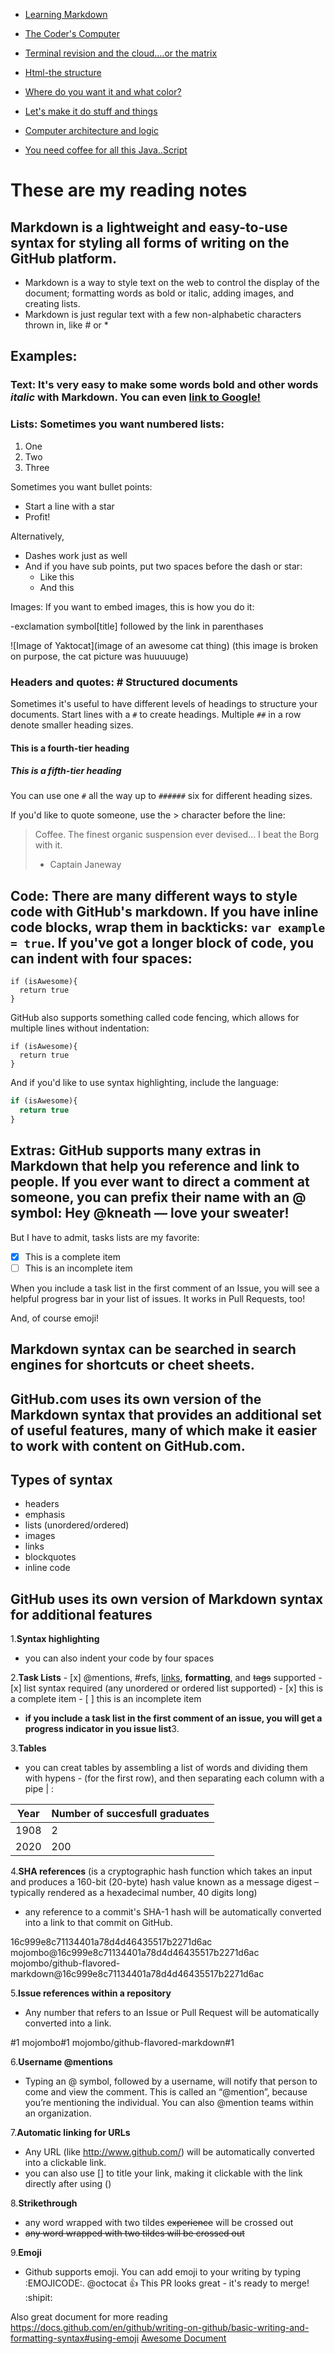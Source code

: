 <nav>

- [Learning Markdown](01-learning-markdown.md) 

- [The Coder's Computer](02-the-coders-computer.md)

- [Terminal revision and the cloud....or the matrix](03-revisions-and-the-cloud.md)

- [Html-the structure](04-structure-with-html.md)

- [Where do you want it and what color?](05-design-with-css.md)

- [Let's make it do stuff and things](06a-dynamic-with-javascript.md)

- [Computer architecture and logic](06b-computer-architecture-and-logic.md)

- [You need coffee for all this Java..Script](07-programming-with-js.md)

</nav>

# These are my reading notes

## Markdown is a lightweight and easy-to-use syntax for styling all forms of writing on the GitHub platform.
- Markdown is a way to style text on the web to control the display of the document; formatting words as bold or italic, adding images, and creating lists.
- Markdown is just regular text with a few non-alphabetic characters thrown in, like # or *

## Examples: 

### Text: It's very easy to make some words **bold** and other words *italic* with Markdown. You can even [link to Google!](http://google.com)

### Lists: Sometimes you want numbered lists:

1. One
2. Two
3. Three

Sometimes you want bullet points:

* Start a line with a star
* Profit!

Alternatively,

- Dashes work just as well
- And if you have sub points, put two spaces before the dash or star:
  - Like this
  - And this
  
Images: If you want to embed images, this is how you do it:
  
  -exclamation symbol[title] followed by the link in parenthases
  
![Image of Yaktocat](image of an awesome cat thing) (this image is broken on purpose, the cat picture was huuuuuge)

### Headers and quotes: # Structured documents

Sometimes it's useful to have different levels of headings to structure your documents. Start lines with a `#` to create headings. Multiple `##` in a row denote smaller heading sizes.

#### This is a fourth-tier heading
##### This is a fifth-tier heading

You can use one `#` all the way up to `######` six for different heading sizes.

If you'd like to quote someone, use the > character before the line:

> Coffee. The finest organic suspension ever devised... I beat the Borg with it.
> - Captain Janeway

## Code: There are many different ways to style code with GitHub's markdown. If you have inline code blocks, wrap them in backticks: ` var example = true `.  If you've got a longer block of code, you can indent with four spaces:

    if (isAwesome){
      return true
    }

GitHub also supports something called code fencing, which allows for multiple lines without indentation:

```
if (isAwesome){
  return true
}
```

And if you'd like to use syntax highlighting, include the language:

```javascript
if (isAwesome){
  return true
}
```

## Extras: GitHub supports many extras in Markdown that help you reference and link to people. If you ever want to direct a comment at someone, you can prefix their name with an @ symbol: Hey @kneath — love your sweater!

But I have to admit, tasks lists are my favorite:

- [x] This is a complete item
- [ ]  This is an incomplete item

When you include a task list in the first comment of an Issue, you will see a helpful progress bar in your list of issues. It works in Pull Requests, too!

And, of course emoji!

## Markdown syntax can be searched in search engines for shortcuts or cheet sheets.

## GitHub.com uses its own version of the Markdown syntax that provides an additional set of useful features, many of which make it easier to work with content on GitHub.com.

## Types of syntax
- headers
- emphasis
- lists (unordered/ordered)
- images
- links
- blockquotes
- inline code

## GitHub uses its own version of Markdown syntax for additional features

1.**Syntax highlighting**
  - you can also indent your code by four spaces

2.**Task Lists**
    - [x] @mentions, #refs, [links](), **formatting**, and <del>tags</del> supported
    - [x] list syntax required (any unordered or ordered list supported)
    - [x] this is a complete item
    - [ ] this is an incomplete item
- **if you include a task list in the first comment of an issue, you will get a progress indicator in you issue list**3. 

3.**Tables**
- you can creat tables by assembling a list of words and dividing them with hypens - (for the first row), and then separating each column with a pipe | :

**Year** | **Number of succesfull graduates**
------------ | -------------
1908 | 2
2020 | 200

4.**SHA references** (is a cryptographic hash function which takes an input and produces a 160-bit (20-byte) hash value known as a message digest – typically rendered as a hexadecimal number, 40 digits long)
- any reference to a commit's SHA-1 hash will be automatically converted into a link to that commit on GitHub.

16c999e8c71134401a78d4d46435517b2271d6ac
mojombo@16c999e8c71134401a78d4d46435517b2271d6ac
mojombo/github-flavored-markdown@16c999e8c71134401a78d4d46435517b2271d6ac

5.**Issue references within a repository**
- Any number that refers to an Issue or Pull Request will be automatically converted into a link.

#1
mojombo#1
mojombo/github-flavored-markdown#1

6.**Username @mentions**
- Typing an @ symbol, followed by a username, will notify that person to come and view the comment. This is called an “@mention”, because you’re mentioning the individual. You can also @mention teams within an organization.

7.**Automatic linking for URLs** 
- Any URL (like http://www.github.com/) will be automatically converted into a clickable link.
- you can also use [] to title your link, making it clickable with the link directly after using ()

8.**Strikethrough**
- any word wrapped with two tildes ~~experience~~ will be crossed out
- ~~any word wrapped with two tildes will be crossed out~~

9.**Emoji**
- Github supports emoji.
You can add emoji to your writing by typing :EMOJICODE:.
@octocat :+1: This PR looks great - it's ready to merge! :shipit:



Also great document for more reading https://docs.github.com/en/github/writing-on-github/basic-writing-and-formatting-syntax#using-emoji
[Awesome Document](https://docs.github.com/en/github/writing-on-github/basic-writing-and-formatting-syntax#using-emoji)
